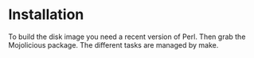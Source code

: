 # Installation

To build the disk image you need a recent version of Perl. Then grab the Mojolicious package.
The different tasks are managed by make.